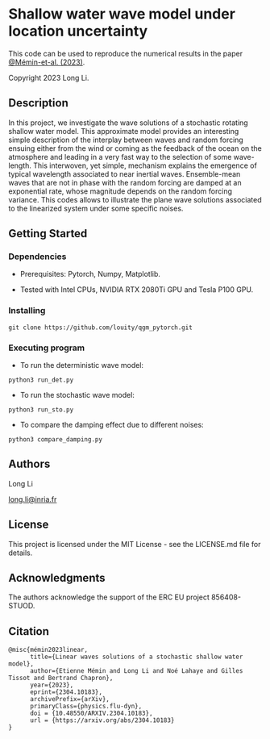 # Shallow water wave model under location uncertainty

This code can be used to reproduce the numerical results in the paper 
[@Mémin-et-al. (2023)](https://arxiv.org/abs/2304.10183).

Copyright 2023 Long Li.

## Description

In this project, we investigate the wave solutions of a stochastic rotating shallow water model. 
This approximate model provides an interesting simple description of the interplay between waves and 
random forcing ensuing either from the wind or coming as the feedback of the ocean on the atmosphere 
and leading in a very fast way to the selection of some wave-length. This interwoven, yet simple, 
mechanism explains the emergence of typical wavelength associated to near inertial waves. 
Ensemble-mean waves that are not in phase with the random forcing are damped at an exponential rate, 
whose magnitude depends on the random forcing variance. This codes allows to illustrate the plane wave
solutions associated to the linearized system under some specific noises.

## Getting Started

### Dependencies

* Prerequisites: Pytorch, Numpy, Matplotlib.

* Tested with Intel CPUs, NVIDIA RTX 2080Ti GPU and Tesla P100 GPU.

### Installing

```
git clone https://github.com/louity/qgm_pytorch.git
```

### Executing program

* To run the deterministic wave model:
```
python3 run_det.py
```

* To run the stochastic wave model:
```
python3 run_sto.py
```

* To compare the damping effect due to different noises:
```
python3 compare_damping.py
```

<!---
## Help

Any advise for common problems or issues.
```
command to run if program contains helper info
```
-->

## Authors

Long Li

long.li@inria.fr

<!---
ex. Dominique Pizzie  
ex. [@DomPizzie](https://twitter.com/dompizzie)
-->

<!---
## Version History

* 0.2
    * Various bug fixes and optimizations
    * See [commit change]() or See [release history]()
* 0.1
    * Initial Release
-->

## License

This project is licensed under the MIT License - see the LICENSE.md file for details.

## Acknowledgments

The authors acknowledge the support of the ERC EU project 856408-STUOD.

## Citation

```
@misc{mémin2023linear,
      title={Linear waves solutions of a stochastic shallow water model},
      author={Etienne Mémin and Long Li and Noé Lahaye and Gilles Tissot and Bertrand Chapron},
      year={2023},
      eprint={2304.10183},
      archivePrefix={arXiv},
      primaryClass={physics.flu-dyn},
      doi = {10.48550/ARXIV.2304.10183},
      url = {https://arxiv.org/abs/2304.10183}
}
```

<!---
Inspiration, code snippets, etc.
* [awesome-readme](https://github.com/matiassingers/awesome-readme)
* [PurpleBooth](https://gist.github.com/PurpleBooth/109311bb0361f32d87a2)
* [dbader](https://github.com/dbader/readme-template)
* [zenorocha](https://gist.github.com/zenorocha/4526327)
* [fvcproductions](https://gist.github.com/fvcproductions/1bfc2d4aecb01a834b46)
-->
